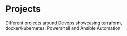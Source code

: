 # Projects
Different projects around Devops showcasing terraform, docker/kubernetes, Powershell and Ansible Automation
